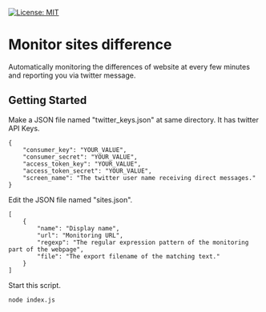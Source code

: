 [![License: MIT](https://img.shields.io/badge/License-MIT-yellow.svg)](https://opensource.org/licenses/MIT)

# Monitor sites difference
Automatically monitoring the differences of website at every few minutes and reporting you via twitter message.

## Getting Started
Make a JSON file named "twitter_keys.json" at same directory.
It has twitter API Keys.
```
{
	"consumer_key": "YOUR_VALUE",
	"consumer_secret": "YOUR_VALUE",
	"access_token_key": "YOUR_VALUE",
	"access_token_secret": "YOUR_VALUE",
	"screen_name": "The twitter user name receiving direct messages."
}
```

Edit the JSON file named "sites.json".
```
[
	{
		"name": "Display name",
		"url": "Monitoring URL",
		"regexp": "The regular expression pattern of the monitoring part of the webpage",
		"file": "The export filename of the matching text."
	}
]
```

Start this script.
```
node index.js
```
